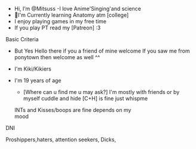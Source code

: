 - Hi, I’m @Mitsuss
  -I love Anime'Singing'and science 
- 💪I'm Currently learning Anatomy atm [college]
- I enjoy playing games in my free time
- If you play PT read my [Patreon] :3

Basic Criteria 
- But Yes Hello there if you a friend of mine welcome
If you saw me from ponytown then welcome as well ^^
- I'm Kiki/Kikiers
- I'm 19 years of age
  -  [Where can u find me u may ask?]
   I'm mostly with friends or by myself 
   cuddle and hide [C+H] is fine just whispme
 
   INTs and Kisses/boops are fine depends on my    
mood  
  
 DNI 

   Proshippers,haters, attention seekers, Dicks, 
   
   
